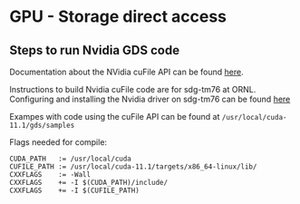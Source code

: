 # GPU - Storage direct access

## Steps to run Nvidia GDS code

Documentation about the NVidia cuFile API can be found [here](https://docs.nvidia.com/gpudirect-storage/index.html).

Instructions to build Nvidia cuFile code are for sdg-tm76 at ORNL. Configuring and installing the Nvidia driver on sdg-tm76 can be found [here](https://docs.google.com/document/d/1j___qra3mpecBxy_J9MKi38wKoQafC4J3oKcDyhcEMw)

Exampes with code using the cuFile API can be found at `/usr/local/cuda-11.1/gds/samples`

Flags needed for compile:
```
CUDA_PATH   := /usr/local/cuda
CUFILE_PATH := /usr/local/cuda-11.1/targets/x86_64-linux/lib/
CXXFLAGS    := -Wall
CXXFLAGS    += -I $(CUDA_PATH)/include/
CXXFLAGS    += -I $(CUFILE_PATH)
```
